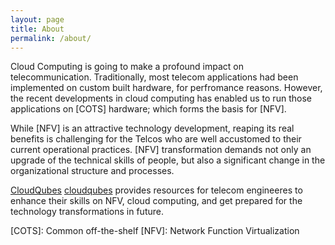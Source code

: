 ```yaml
---
layout: page
title: About
permalink: /about/
---
```


Cloud Computing is going to make a profound impact on telecommunication. Traditionally, most telecom applications had been implemented on custom built hardware, for perfromance reasons. However, the recent developments in cloud computing has enabled us to run those applications on [COTS] hardware; which forms the basis for [NFV].

While [NFV] is an attractive technology development, reaping its real benefits is challenging for the Telcos who are well accustomed to their current operational practices. [NFV] transformation demands not only an upgrade of the technical skills of people, but also a significant change in the organizational structure and processes.

[CloudQubes] [cloudqubes] provides resources for telecom engineeres to enhance their skills on NFV, cloud computing, and get prepared for the technology transformations in future.

[jekyll-organization]: https://github.com/jekyll
[cloudqubes]: http://www.cloudqubes.com/
[COTS]: Common off-the-shelf
[NFV]: Network Function Virtualization
